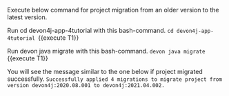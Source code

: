 Execute below command for project migration from  an older version to the latest version.





Run cd devon4j-app-4tutorial with this bash-command.
`cd devon4j-app-4tutorial `{{execute T1}} 








Run devon java migrate with this bash-command.
`devon java migrate `{{execute T1}} 

You will see the message similar to the one below if project migrated successfully.
`Successfully applied 4 migrations to migrate project from version devon4j:2020.08.001 to devon4j:2021.04.002.`


